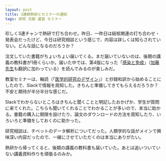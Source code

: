 ```yaml
---
layout: post
title: 3連続熱研とセミナーの通知
tags: 研究 文献 運営 セミナー
---
```


珍しく3連チャンで熱研で打ち合わせ。昨日、一昨日は結核関連の打ち合わせ・発表会だったけど、今日は研究相談という感じで、内容は詳しくは知らされていない。どんな話になるのだろうか？

注文していた書籍がちょいちょい届いてくる。まだ届いていないのは、後期の講義の教科書が1冊くらいか。届いた中では、第4版になった「<a href="http://www.tkd-pbl.com/book/b308552.html">感染と免疫</a>」（<a href="http://www.tm.nagasaki-u.ac.jp/ecoepidemiology/?page_id=284">加藤先生</a>も翻訳に加わっている）を読んでみるのが楽しみだ。

教室セミナーは、輪読（「<a href="https://www.medsi.co.jp/books/products/detail.php?product_id=3400">医学的研究のデザイン</a>」）と抄録和訳から始めることにしたので、Slackで情報を周知した。きちんと準備してきてもらえるだろうか？不安と期待が半分半分な感じだ。

Slackでわからないところはきちんと聞くことと明記したおかげか、学生が質問に来てくれた。こちらも聞いてくれることでわかることが多いので、本当に助かる。書籍の購入に期限を設けたり、論文のダウンロードの方法を周知したり、いろいろと準備をしておくのに助かった。

研究相談は、チベットのデータ解析についてだった。人類学的な話がメインで興味深い内容だったので、一緒にさせていただくのは本当にありがたい。

熱研から帰ってくると、後期の講義の教科書も届いていた。あとは追いついていない講義資料作りを頑張るのみか。
